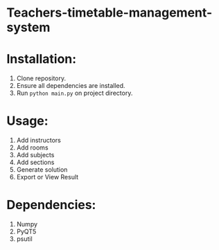 # Teachers-timetable-management-system

# Installation:
1. Clone repository.
3. Ensure all dependencies are installed.
2. Run `python main.py` on project directory.

# Usage:
1. Add instructors
2. Add rooms
3. Add subjects
4. Add sections
5. Generate solution
6. Export or View Result

# Dependencies:
1. Numpy
2. PyQT5
3. psutil
